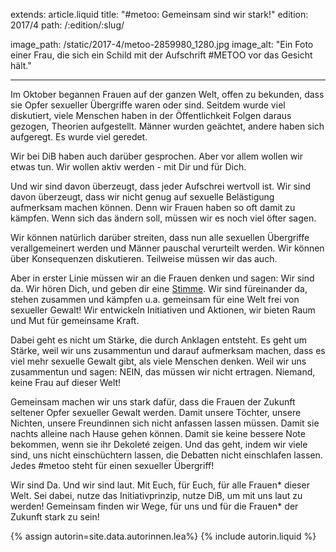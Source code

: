 extends: article.liquid
title: "#metoo: Gemeinsam sind wir stark!"
edition: 2017/4
path: /:edition/:slug/

image_path: /static/2017-4/metoo-2859980_1280.jpg
image_alt: "Ein Foto einer Frau, die sich ein Schild mit der Aufschrift #METOO vor das Gesicht hält."

---

Im Oktober begannen Frauen auf der ganzen Welt, offen zu bekunden, dass sie Opfer sexueller Übergriffe waren oder sind. Seitdem wurde viel diskutiert, viele Menschen haben in der Öffentlichkeit Folgen daraus gezogen, Theorien aufgestellt. Männer wurden geächtet, andere haben sich aufgeregt. Es wurde viel geredet. 

Wir bei DiB haben auch darüber gesprochen. Aber vor allem wollen wir etwas tun. Wir wollen aktiv werden - mit Dir und für Dich.

Und wir sind davon überzeugt, dass jeder Aufschrei wertvoll ist. Wir sind davon überzeugt, dass wir nicht genug auf sexuelle Belästigung aufmerksam machen können. Denn wir Frauen haben so oft damit zu kämpfen. Wenn sich das ändern soll, müssen wir es noch viel öfter sagen.

Wir können natürlich darüber streiten, dass nun alle sexuellen Übergriffe verallgemeinert werden und Männer pauschal verurteilt werden. Wir können über Konsequenzen diskutieren. Teilweise müssen wir das auch.

Aber in erster Linie müssen wir an die Frauen denken und sagen: Wir sind da. Wir hören Dich, und geben dir eine [Stimme](https://abstimmen.bewegung.jetzt). Wir sind füreinander da, stehen zusammen und kämpfen u.a. gemeinsam für eine Welt frei von sexueller Gewalt! Wir entwickeln Initiativen und Aktionen, wir bieten Raum und Mut für gemeinsame Kraft.

Dabei geht es nicht um Stärke, die durch Anklagen entsteht. Es geht um Stärke, weil wir uns zusammentun und darauf aufmerksam machen, dass es viel mehr sexuelle Gewalt gibt, als viele Menschen denken. Weil wir uns zusammentun und sagen: NEIN, das müssen wir nicht ertragen. Niemand, keine Frau auf dieser Welt!   

Gemeinsam machen wir uns stark dafür, dass die Frauen der Zukunft seltener Opfer sexueller Gewalt werden. Damit unsere Töchter, unsere Nichten, unsere Freundinnen sich nicht anfassen lassen müssen. Damit sie nachts alleine nach Hause gehen können. Damit sie keine bessere Note bekommen, wenn sie ihr Dekoleté zeigen. 
Und das geht, indem wir viele sind, uns nicht einschüchtern lassen, die Debatten nicht einschlafen lassen. Jedes #metoo steht für einen sexueller Übergriff!

Wir sind Da. Und wir sind laut. Mit Euch, für Euch, für alle Frauen* dieser Welt. Sei dabei, nutze das Initiativprinzip, nutze DiB, um mit uns laut zu werden! Gemeinsam finden wir Wege, für uns und für die Frauen* der Zukunft stark zu sein!


{% assign autorin=site.data.autorinnen.lea%}
{% include autorin.liquid %}